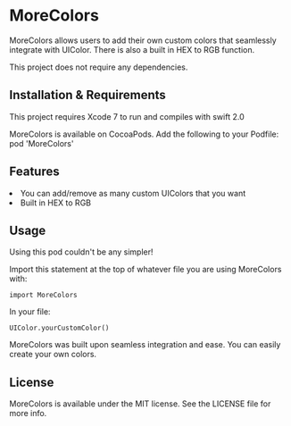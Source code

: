# MoreColors
MoreColors allows users to add their own custom colors that seamlessly integrate with UIColor. There is also a built in HEX to RGB function.

This project does not require any dependencies.

<h2> Installation & Requirements </h2>
This project requires Xcode 7 to run and compiles with swift 2.0

MoreColors is available on CocoaPods. Add the following to your Podfile:
    pod 'MoreColors'

<h2> Features </h2>
<li> You can add/remove as many custom UIColors that you want </li>
<li> Built in HEX to RGB </li>

<h2> Usage </h2>
Using this pod couldn't be any simpler!

Import this statement at the top of whatever file you are using MoreColors with:

    import MoreColors
In your file:

    UIColor.yourCustomColor()
MoreColors was built upon seamless integration and ease. You can easily create your own colors.

<h2> License </h2>
MoreColors is available under the MIT license. See the LICENSE file for more info.
